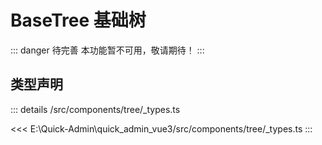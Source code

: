 # BaseTree 基础树  <Badge class="title-badge" type="danger" text="wait" />


::: danger 待完善
本功能暂不可用，敬请期待！
:::




## 类型声明
::: details
/src/components/tree/_types.ts

<<< E:\Quick-Admin\quick_admin_vue3/src/components/tree/_types.ts
:::  



